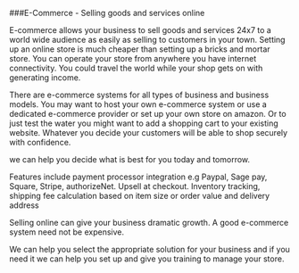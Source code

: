 ###E-Commerce - Selling goods and services online

E-commerce allows your business to sell goods and services 24x7 to a world wide audience as easily as selling to customers in your town. Setting up an online store is much cheaper than setting up a bricks and mortar store. You can operate your store from anywhere you have internet connectivity. You could travel the world while your shop gets on with generating income.

There are e-commerce systems for all types of business and business models. You may want to host your own e-commerce system or use a dedicated e-commerce provider or set up your own store on amazon. Or to just test the water you might want to add a shopping cart to your existing website. Whatever you decide your customers will be able to shop securely with confidence.

we can help you decide what is best for you today and tomorrow. 

Features include payment processor integration e.g Paypal, Sage pay, Square, Stripe, authorizeNet. Upsell at checkout. Inventory tracking, shipping fee calculation based on item size or order value and delivery address

Selling online  can give your business dramatic growth. A good e-commerce system need not be expensive.

We can help you select the appropriate solution for your business and if you need it we can help you set up and give you training to manage your store.